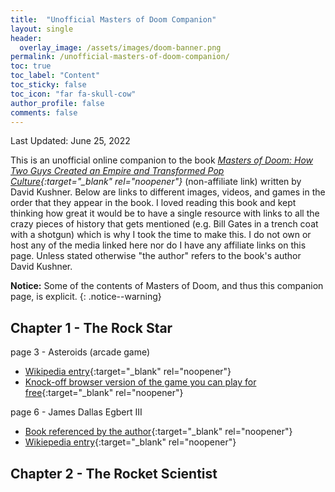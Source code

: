 ```yaml
---
title:  "Unofficial Masters of Doom Companion"
layout: single
header:
  overlay_image: /assets/images/doom-banner.png
permalink: /unofficial-masters-of-doom-companion/
toc: true
toc_label: "Content"
toc_sticky: false
toc_icon: "far fa-skull-cow"
author_profile: false
comments: false
---
```


Last Updated: June 25, 2022

This is an unofficial online companion to the book *[Masters of Doom: How Two Guys Created an Empire and Transformed Pop Culture](https://www.amazon.com/Masters-Doom-Created-Transformed-Culture/dp/0812972155){:target="_blank" rel="noopener"}* (non-affiliate link) written by David Kushner. Below are links to different images, videos, and games in the order that they appear in the book. I loved reading this book and kept thinking how great it would be to have a single resource with links to all the crazy pieces of history that gets mentioned (e.g. Bill Gates in a trench coat with a shotgun) which is why I took the time to make this. I do not own or host any of the media linked here nor do I have any affiliate links on this page. Unless stated otherwise "the author" refers to the book's author David Kushner.

**Notice:** Some of the contents of Masters of Doom, and thus this companion page, is explicit.
{: .notice--warning}

## Chapter 1 - The Rock Star
page 3 - Asteroids (arcade game)
  - [Wikipedia entry](https://en.wikipedia.org/wiki/Asteroids_(video_game)){:target="_blank" rel="noopener"}
  - [Knock-off browser version of the game you can play for free](https://freeasteroids.org/){:target="_blank" rel="noopener"}

page 6 - James Dallas Egbert III
  - [Book referenced by the author](https://www.amazon.com/Dungeon-Master-Disappearance-Dallas-Egbert/dp/0395355362){:target="_blank" rel="noopener"}
  - [Wikiepedia entry](https://en.wikipedia.org/wiki/James_Dallas_Egbert_III){:target="_blank" rel="noopener"}


## Chapter 2 - The Rocket Scientist
